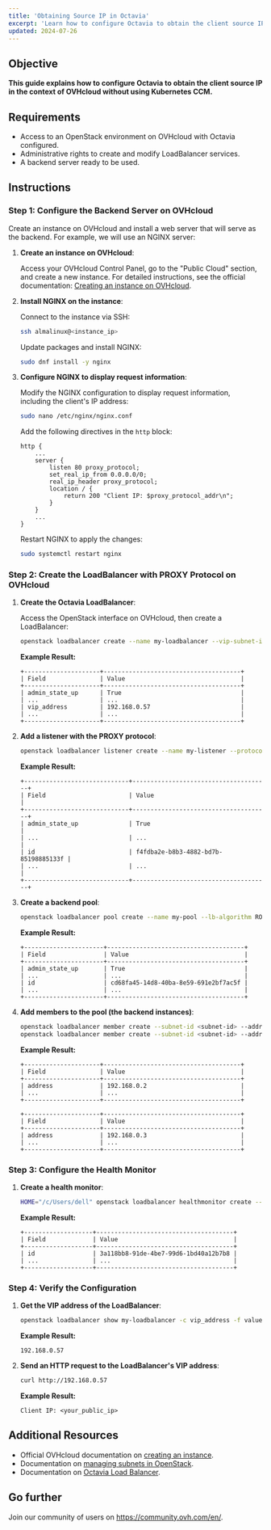 ```yaml
---
title: 'Obtaining Source IP in Octavia'
excerpt: 'Learn how to configure Octavia to obtain the client source IP in the context of OVHcloud without using Kubernetes CCM.'
updated: 2024-07-26
---
```


## Objective

**This guide explains how to configure Octavia to obtain the client source IP in the context of OVHcloud without using Kubernetes CCM.**

## Requirements

- Access to an OpenStack environment on OVHcloud with Octavia configured.
- Administrative rights to create and modify LoadBalancer services.
- A backend server ready to be used.

## Instructions

### Step 1: Configure the Backend Server on OVHcloud

Create an instance on OVHcloud and install a web server that will serve as the backend. For example, we will use an NGINX server:

1. **Create an instance on OVHcloud**:
   
   Access your OVHcloud Control Panel, go to the "Public Cloud" section, and create a new instance. For detailed instructions, see the official documentation: [Creating an instance on OVHcloud](https://docs.ovh.com/en/public-cloud/create-vm/).

2. **Install NGINX on the instance**:

    Connect to the instance via SSH:

    ```bash
    ssh almalinux@<instance_ip>
    ```

    Update packages and install NGINX:

    ```bash
    sudo dnf install -y nginx
    ```

3. **Configure NGINX to display request information**:

    Modify the NGINX configuration to display request information, including the client's IP address:

    ```bash
    sudo nano /etc/nginx/nginx.conf
    ```

    Add the following directives in the `http` block:

    ```nginx
    http {
        ...
        server {
            listen 80 proxy_protocol;
            set_real_ip_from 0.0.0.0/0;
            real_ip_header proxy_protocol;
            location / {
                return 200 "Client IP: $proxy_protocol_addr\n";
            }
        }
        ...
    }
    ```

    Restart NGINX to apply the changes:

    ```bash
    sudo systemctl restart nginx
    ```

### Step 2: Create the LoadBalancer with PROXY Protocol on OVHcloud

1. **Create the Octavia LoadBalancer**:

    Access the OpenStack interface on OVHcloud, then create a LoadBalancer:

    ```bash
    openstack loadbalancer create --name my-loadbalancer --vip-subnet-id <subnet-id>
    ```

    **Example Result:**
    ```plaintext
    +---------------------+--------------------------------------+
    | Field               | Value                                |
    +---------------------+--------------------------------------+
    | admin_state_up      | True                                 |
    | ...                 | ...                                  |
    | vip_address         | 192.168.0.57                         |
    | ...                 | ...                                  |
    +---------------------+--------------------------------------+
    ```

2. **Add a listener with the PROXY protocol**:

    ```bash
    openstack loadbalancer listener create --name my-listener --protocol TCP --protocol-port 80 my-loadbalancer
    ```

    **Example Result:**
    ```plaintext
    +-----------------------------+--------------------------------------+
    | Field                       | Value                                |
    +-----------------------------+--------------------------------------+
    | admin_state_up              | True                                 |
    | ...                         | ...                                  |
    | id                          | f4fdba2e-b8b3-4882-bd7b-85198885133f |
    | ...                         | ...                                  |
    +-----------------------------+--------------------------------------+
    ```

3. **Create a backend pool**:

    ```bash
    openstack loadbalancer pool create --name my-pool --lb-algorithm ROUND_ROBIN --listener my-listener --protocol TCP
    ```

    **Example Result:**
    ```plaintext
    +----------------------+--------------------------------------+
    | Field                | Value                                |
    +----------------------+--------------------------------------+
    | admin_state_up       | True                                 |
    | ...                  | ...                                  |
    | id                   | cd68fa45-14d8-40ba-8e59-691e2bf7ac5f |
    | ...                  | ...                                  |
    +----------------------+--------------------------------------+
    ```

4. **Add members to the pool (the backend instances)**:

    ```bash
    openstack loadbalancer member create --subnet-id <subnet-id> --address <instance_ip1> --protocol-port 80 my-pool
    openstack loadbalancer member create --subnet-id <subnet-id> --address <instance_ip2> --protocol-port 80 my-pool
    ```

    **Example Result:**
    ```plaintext
    +---------------------+--------------------------------------+
    | Field               | Value                                |
    +---------------------+--------------------------------------+
    | address             | 192.168.0.2                          |
    | ...                 | ...                                  |
    +---------------------+--------------------------------------+
    ```

    ```plaintext
    +---------------------+--------------------------------------+
    | Field               | Value                                |
    +---------------------+--------------------------------------+
    | address             | 192.168.0.3                          |
    | ...                 | ...                                  |
    +---------------------+--------------------------------------+
    ```

### Step 3: Configure the Health Monitor

1. **Create a health monitor**:

    ```bash
    HOME="/c/Users/dell" openstack loadbalancer healthmonitor create --delay 5 --timeout 3 --max-retries 3 --type HTTP --url-path / --name my-health-monitor my-pool
    ```

    **Example Result:**
    ```plaintext
    +-------------------+--------------------------------------+
    | Field             | Value                                |
    +-------------------+--------------------------------------+
    | id                | 3a118bb8-91de-4be7-99d6-1bd40a12b7b8 |
    | ...               | ...                                  |
    +-------------------+--------------------------------------+
    ```

### Step 4: Verify the Configuration

1. **Get the VIP address of the LoadBalancer**:

    ```bash
    openstack loadbalancer show my-loadbalancer -c vip_address -f value
    ```

    **Example Result:**
    ```plaintext
    192.168.0.57
    ```

2. **Send an HTTP request to the LoadBalancer's VIP address**:

    ```bash
    curl http://192.168.0.57
    ```

    **Example Result:**
    ```plaintext
    Client IP: <your_public_ip>
    ```

## Additional Resources

- Official OVHcloud documentation on [creating an instance](/pages/public_cloud/compute/public-cloud-first-steps/).
- Documentation on [managing subnets in OpenStack](https://docs.openstack.org/neutron/latest/admin/deploy-ovs-selfservice.html).
- Documentation on [Octavia Load Balancer](https://docs.openstack.org/octavia/latest/).

## Go further

Join our community of users on <https://community.ovh.com/en/>.
